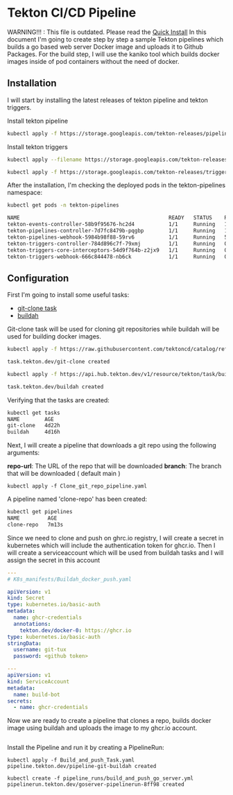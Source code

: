 # Tekton CI/CD Pipeline

WARNING!!! : This file is outdated. Please read the [Quick Install](docs/Quick_Install.md)
In this document I'm going to create step by step a sample Tekton pipelines which builds a go based web server Docker image
and uploads it to Github Packages. For the build step, I will use the kaniko tool which builds docker images inside of pod containers without the need of docker.

## Installation

I will start by installing the latest releases of tekton pipeline and tekton triggers.

Install tekton pipeline

```bash
kubectl apply -f https://storage.googleapis.com/tekton-releases/pipeline/latest/release.yaml
```

Install tekton triggers

```bash
kubectl apply --filename https://storage.googleapis.com/tekton-releases/triggers/latest/release.yaml
```

```bash
kubectl apply -f https://storage.googleapis.com/tekton-releases/triggers/latest/interceptors.yaml

```

After the installation, I'm checking the deployed pods in the tekton-pipelines namespace:

```bash
kubectl get pods -n tekton-pipelines

NAME                                                READY   STATUS    RESTARTS      AGE
tekton-events-controller-58b9f95676-hc2d4           1/1     Running   1 (25h ago)   3d5h
tekton-pipelines-controller-7d7fc8479b-pqgbp        1/1     Running   1 (25h ago)   3d5h
tekton-pipelines-webhook-5984b98f88-59rv6           1/1     Running   5 (25h ago)   3d5h
tekton-triggers-controller-784d896c7f-79xmj         1/1     Running   0             6m53s
tekton-triggers-core-interceptors-54d9f764b-z2jx9   1/1     Running   0             45s
tekton-triggers-webhook-666c844478-nb6ck            1/1     Running   0             6m53s
```


## Configuration

First I'm going to install some useful tasks:

- [git-clone task](https://raw.githubusercontent.com/tektoncd/catalog/refs/heads/main/task/git-clone/0.9/git-clone.yaml)
- [buildah](https://api.hub.tekton.dev/v1/resource/tekton/task/buildah/0.9/raw)

Git-clone task will be used for cloning git repositories while buildah will be used for building docker images. 

```bash
kubectl apply -f https://raw.githubusercontent.com/tektoncd/catalog/refs/heads/main/task/git-clone/0.9/git-clone.yaml

task.tekton.dev/git-clone created

kubectl apply -f https://api.hub.tekton.dev/v1/resource/tekton/task/buildah/0.9/raw

task.tekton.dev/buildah created
```

Verifying that the tasks are created:

```bash
kubectl get tasks
NAME        AGE
git-clone   4d22h
buildah     4d16h
```


Next, I will create a pipeline that downloads a git repo using the following arguments:

 **repo-url**: The URL of the repo that will be downloaded
 **branch**: The branch that will be downloaded ( default main )

```
kubectl apply -f Clone_git_repo_pipeline.yaml
```

A pipeline named 'clone-repo' has been created:

```bash
kubectl get pipelines
NAME         AGE
clone-repo   7m13s
```

Since we need to clone and push on ghrc.io registry, I will create a secret in kubernetes which will include the authentication token for ghcr.io. Then I will create a serviceaccount which will be used from buildah tasks and I will assign the secret in this account

```yaml
---
# K8s_manifests/Buildah_docker_push.yaml

apiVersion: v1
kind: Secret
type: kubernetes.io/basic-auth
metadata:
  name: ghcr-credentials
  annotations:
    tekton.dev/docker-0: https://ghcr.io
type: kubernetes.io/basic-auth
stringData:
  username: git-tux
  password: <github token>

---
apiVersion: v1
kind: ServiceAccount
metadata:
  name: build-bot
secrets:
  - name: ghcr-credentials
```

Now we are ready to create a pipeline that clones a repo, builds docker image using buildah and uploads the image to my ghcr.io account.

```yaml


```

Install the Pipeline and run it by creating a PipelineRun:

```
kubectl apply -f Build_and_push_Task.yaml
pipeline.tekton.dev/pipeline-git-buildah created

kubectl create -f pipeline_runs/build_and_push_go_server.yml
pipelinerun.tekton.dev/goserver-pipelinerun-8ff98 created

